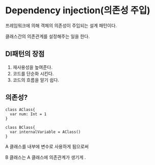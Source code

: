 # Dependency injection(의존성 주입)

프레임워크에 의해 객체의 의존성이 주입되는 설계 패턴이다.

클래스간의 의존관계를 설정해주는 일을 한다.

## DI패턴의 장점
1. 재사용성을 높여준다.
2. 코드를 단순화 시킨다.
3. 코드의 흐름을 알기 쉽다.

## 의존성?

```
class AClass{
  var num: Int = 1
}

class BClass{
  var internalVariable = AClass()
}
```
A 클래스를 내부에 변수로 사용하게 됨으로써

B 클래스는 A 클래스에 의존관계가 생기게 .
